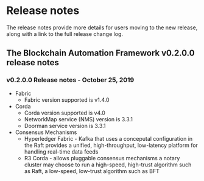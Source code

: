 # Release notes
The release notes provide more details for users moving to the new release, along
with a link to the full release change log.

## The Blockchain Automation Framework v0.2.0.0 release notes
 ### v0.2.0.0 Release notes - October 25, 2019

 - Fabric
   - Fabric version supported is v1.4.0
 - Corda
   - Corda version supported is v4.0
   - NetworkMap service (NMS) version is 3.3.1
   - Doorman service version is 3.3.1
 - Consensus Mechanisms
   - Hyperledger Fabric - Kafka that uses a conceputal configuration in the Raft provides a unified, high-throughput, low-latency platform for handling real-time data feeds
   - R3 Corda - allows pluggable consensus mechanisms a notary cluster may choose to run a high-speed, high-trust algorithm such as Raft, a low-speed, low-trust algorithm such as BFT

